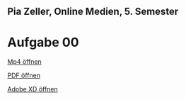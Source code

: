 ## Pia Zeller, Online Medien, 5. Semester

# Aufgabe 00
[Mp4 öffnen](https://piazeller.github.io/IFDWiSe20-21/Aufgaben/#00_SWOT.mp4)

[PDF öffnen](https://piazeller.github.io/IFDWiSe20-21/Aufgaben/#00_SWOT.pdf)

[Adobe XD öffnen](https://piazeller.github.io/IFDWiSe20-21/Aufgaben/#00_SWOT.xd)
